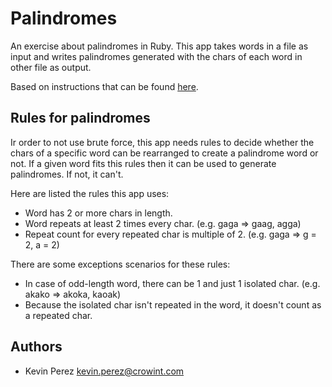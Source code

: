 Palindromes
===================

An exercise about palindromes in Ruby. This app takes words in a file as input and writes palindromes generated with the chars of each word in other file as output.

Based on instructions that can be found [here](https://gist.github.com/FerPerales/a210e65b729c342db7bf).

Rules for palindromes
---------------------
Ir order to not use brute force, this app needs rules to decide whether the chars of a specific word can be rearranged to create a palindrome word or not. If a given word fits this rules then it can be used to generate palindromes. If not, it can't.

Here are listed the rules this app uses:
* Word has 2 or more chars in length.
* Word repeats at least 2 times every char. (e.g. gaga => gaag, agga)
* Repeat count for every repeated char is multiple of 2. (e.g. gaga => g = 2, a = 2)

There are some exceptions scenarios for these rules:
* In case of odd-length word, there can be 1 and just 1 isolated char. (e.g. akako => akoka, kaoak)
* Because the isolated char isn't repeated in the word, it doesn't count as a repeated char.

Authors
-------
* Kevin Perez [kevin.perez@crowint.com](mailto:kevin.perez@crowdint.com)